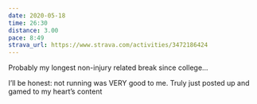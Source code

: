 ```yaml
---
date: 2020-05-18
time: 26:30
distance: 3.00
pace: 8:49
strava_url: https://www.strava.com/activities/3472186424
---
```


Probably my longest non-injury related break since college...

I’ll be honest: not running was VERY good to me. Truly just posted up and gamed to my heart’s content
